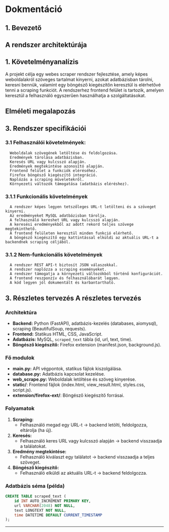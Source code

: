 # Dokmentáció

## 1. Bevezető

## A rendszer architektúrája

## 1. Követelményanalízis

A projekt célja egy webes scraper rendszer fejlesztése, amely képes weboldalakról szöveges tartalmat kinyerni, azokat adatbázisban tárolni, keresni bennük, valamint egy böngésző kiegészítőn keresztül is elérhetővé tenni a scraping funkciót. A rendszerhez frontend felület is tartozik, amelyen keresztül a felhasználó egyszerűen használhatja a szolgáltatásokat.


## Elméleti megalapozás




## 3. Rendszer specifikációi
   ### 3.1 Felhasználói követelmények:
      Weboldalak szövegének letöltése és feldolgozása.
      Eredmények tárolása adatbázisban.
      Keresés URL vagy kulcsszó alapján.
      Eredmények megtekintése azonosító alapján.
      Frontend felület a funkciók eléréséhez.
      Firefox böngésző kiegészítő integráció.
      Naplózás a scraping műveletekről.
      Környezeti változók támogatása (adatbázis eléréshez).

### 3.1.1 Funkcionális követelmények
      A rendszer képes legyen tetszőleges URL-t letölteni és a szöveget kinyerni.
      Az eredményeket MySQL adatbázisban tárolja.
      A felhasználó kereshet URL vagy kulcsszó alapján.
      A keresési eredményekből az adott rekord teljes szövege megtekinthető.
      A frontend felületen keresztül minden funkció elérhető.
      A böngésző kiegészítő egy kattintással elküldi az aktuális URL-t a backendnek scraping céljából.

### 3.1.2 Nem-funkcionális követelmények
      A rendszer REST API-t biztosít JSON válaszokkal.
      A rendszer naplózza a scraping eseményeket.
      A rendszer támogatja a környezeti változókból történő konfigurációt.
      A frontend reszponzív és felhasználóbarát legyen.
      A kód legyen jól dokumentált és karbantartható.











## 3. Részletes tervezés A részletes tervezés

### Architektúra
- **Backend:** Python (FastAPI), adatbázis-kezelés (databases, aiomysql), scraping (BeautifulSoup, requests).
- **Frontend:** Statikus HTML, CSS, JavaScript.
- **Adatbázis:** MySQL, `scraped_text` tábla (id, url, text, time).
- **Böngésző kiegészítő:** Firefox extension (manifest.json, background.js).

### Fő modulok
- **main.py:** API végpontok, statikus fájlok kiszolgálása.
- **database.py:** Adatbázis kapcsolat kezelése.
- **web_scrape.py:** Weboldalak letöltése és szöveg kinyerése.
- **static/**: Frontend fájlok (index.html, view_result.html, styles.css, script.js).
- **extension/firefox-ext/**: Böngésző kiegészítő forrásai.

### Folyamatok
1. **Scraping:**  
   - Felhasználó megad egy URL-t → backend letölti, feldolgozza, eltárolja (ha új).
2. **Keresés:**  
   - Felhasználó keres URL vagy kulcsszó alapján → backend visszaadja a találatokat.
3. **Eredmény megtekintése:**  
   - Felhasználó kiválaszt egy találatot → backend visszaadja a teljes szöveget.
4. **Böngésző kiegészítő:**  
   - Felhasználó elküldi az aktuális URL-t → backend feldolgozza.

### Adatbázis séma (példa)
```sql
CREATE TABLE scraped_text (
    id INT AUTO_INCREMENT PRIMARY KEY,
    url VARCHAR(2048) NOT NULL,
    text LONGTEXT NOT NULL,
    time DATETIME DEFAULT CURRENT_TIMESTAMP
);
```

---